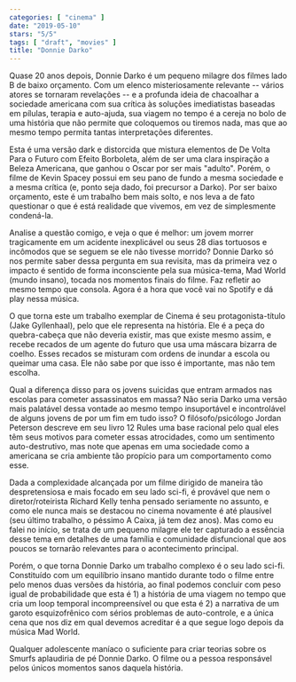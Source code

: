 ```yaml
---
categories: [ "cinema" ]
date: "2019-05-10"
stars: "5/5"
tags: [ "draft", "movies" ]
title: "Donnie Darko"
---
```

Quase 20 anos depois, Donnie Darko é um pequeno milagre dos filmes lado
B de baixo orçamento. Com um elenco misteriosamente relevante -- vários
atores se tornaram revelações -- e a profunda ideia de chacoalhar a
sociedade americana com sua crítica às soluções imediatistas baseadas
em pílulas, terapia e auto-ajuda, sua viagem no tempo é a cereja no
bolo de uma história que não permite que coloquemos ou tiremos nada,
mas que ao mesmo tempo permita tantas interpretações diferentes.

Esta é uma versão dark e distorcida que mistura elementos de De Volta
Para o Futuro com Efeito Borboleta, além de ser uma clara inspiração
a Beleza Americana, que ganhou o Oscar por ser mais "adulto". Porém,
o filme de Kevin Spacey possui em seu pano de fundo a mesma sociedade
e a mesma crítica (e, ponto seja dado, foi precursor a Darko). Por
ser baixo orçamento, este é um trabalho bem mais solto, e nos leva
a de fato questionar o que é está realidade que vivemos, em vez de
simplesmente condená-la.

Analise a questão comigo, e veja o que é melhor: um jovem morrer
tragicamente em um acidente inexplicável ou seus 28 dias tortuosos e
incômodos que se seguem se ele não tivesse morrido? Donnie Darko só
nos permite saber dessa pergunta em sua revisita, mas da primeira vez
o impacto é sentido de forma inconsciente pela sua música-tema, Mad
World (mundo insano), tocada nos momentos finais do filme. Faz refletir
ao mesmo tempo que consola. Agora é a hora que você vai no Spotify e
dá play nessa música.

O que torna este um trabalho exemplar de Cinema é seu
protagonista-título (Jake Gyllenhaal), pelo que ele representa na
história. Ele é a peça do quebra-cabeça que não deveria existir,
mas que existe mesmo assim, e recebe recados de um agente do futuro que
usa uma máscara bizarra de coelho. Esses recados se misturam com ordens
de inundar a escola ou queimar uma casa. Ele não sabe por que isso é
importante, mas não tem escolha.

Qual a diferença disso para os jovens suicidas que entram armados
nas escolas para cometer assassinatos em massa? Não seria Darko uma
versão mais palatável dessa vontade ao mesmo tempo insuportável
e incontrolável de alguns jovens de por um fim em tudo isso? O
filósofo/psicólogo Jordan Peterson descreve em seu livro 12 Rules
uma base racional pelo qual eles têm seus motivos para cometer essas
atrocidades, como um sentimento auto-destrutivo, mas note que apenas em
uma sociedade como a americana se cria ambiente tão propício para um
comportamento como esse.

Dada a complexidade alcançada por um filme dirigido de maneira tão
despretensiosa e mais focado em seu lado sci-fi, é provável que nem
o diretor/roteirista Richard Kelly tenha pensado seriamente no assunto,
e como ele nunca mais se destacou no cinema novamente é até plausível
(seu último trabalho, o péssimo A Caixa, já tem dez anos). Mas como
eu falei no início, se trata de um pequeno milagre ele ter capturado a
essência desse tema em detalhes de uma família e comunidade disfuncional
que aos poucos se tornarão relevantes para o acontecimento principal.

Porém, o que torna Donnie Darko um trabalho complexo é o seu lado
sci-fi. Constituído com um equilíbrio insano mantido durante todo
o filme entre pelo menos duas versões da história, ao final podemos
concluir com peso igual de probabilidade que esta é 1) a história de
uma viagem no tempo que cria um loop temporal incompreensível ou que
esta é 2) a narrativa de um garoto esquizofrênico com sérios problemas
de auto-controle, e a única cena que nos diz em qual devemos acreditar
é a que segue logo depois da música Mad World.

Qualquer adolescente maníaco o suficiente para criar teorias sobre os
Smurfs aplaudiria de pé Donnie Darko. O filme ou a pessoa responsável
pelos únicos momentos sanos daquela história.
